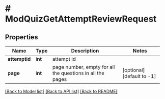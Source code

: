 # # ModQuizGetAttemptReviewRequest

## Properties

Name | Type | Description | Notes
------------ | ------------- | ------------- | -------------
**attemptid** | **int** | attempt id |
**page** | **int** | page number, empty for all the questions in all the pages | [optional] [default to -1]

[[Back to Model list]](../../README.md#models) [[Back to API list]](../../README.md#endpoints) [[Back to README]](../../README.md)
